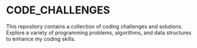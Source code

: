 # CODE_CHALLENGES
This repository contains a collection of coding challenges and solutions. Explore a variety of programming problems, algorithms, and data structures to enhance my coding skills.
